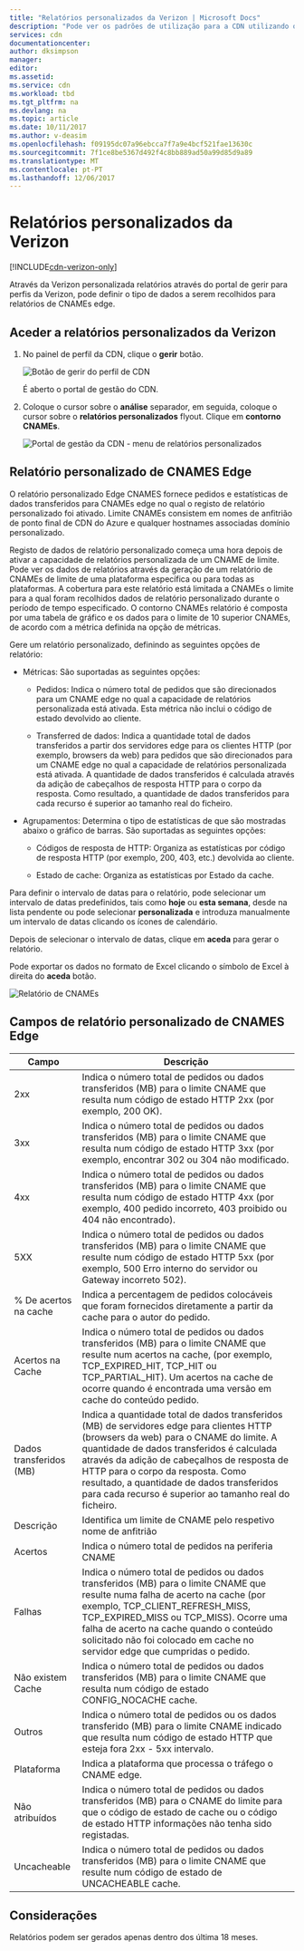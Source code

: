 ```yaml
---
title: "Relatórios personalizados da Verizon | Microsoft Docs"
description: "Pode ver os padrões de utilização para a CDN utilizando os seguintes relatórios: largura de banda, os dados transferidos, pedidos com êxito, os Estados da Cache, rácio de acertos na Cache, IPV4/IPV6 dados transferidos."
services: cdn
documentationcenter: 
author: dksimpson
manager: 
editor: 
ms.assetid: 
ms.service: cdn
ms.workload: tbd
ms.tgt_pltfrm: na
ms.devlang: na
ms.topic: article
ms.date: 10/11/2017
ms.author: v-deasim
ms.openlocfilehash: f09195dc07a96ebcca7f7a9e4bcf521fae13630c
ms.sourcegitcommit: 7f1ce8be5367d492f4c8bb889ad50a99d85d9a89
ms.translationtype: MT
ms.contentlocale: pt-PT
ms.lasthandoff: 12/06/2017
---
```

# <a name="custom-reports-from-verizon"></a>Relatórios personalizados da Verizon

[!INCLUDE[cdn-verizon-only](../../includes/cdn-verizon-only.md)]

Através da Verizon personalizada relatórios através do portal de gerir para perfis da Verizon, pode definir o tipo de dados a serem recolhidos para relatórios de CNAMEs edge.


## <a name="accessing-verizon-custom-reports"></a>Aceder a relatórios personalizados da Verizon
1. No painel de perfil da CDN, clique o **gerir** botão.
   
    ![Botão de gerir do perfil de CDN](./media/cdn-reports/cdn-manage-btn.png)
   
    É aberto o portal de gestão do CDN.
2. Coloque o cursor sobre o **análise** separador, em seguida, coloque o cursor sobre o **relatórios personalizados** flyout. Clique em **contorno CNAMEs**.
   
    ![Portal de gestão da CDN - menu de relatórios personalizados](./media/cdn-reports/cdn-custom-reports.png)

## <a name="edge-cnames-custom-report"></a>Relatório personalizado de CNAMES Edge
O relatório personalizado Edge CNAMES fornece pedidos e estatísticas de dados transferidos para CNAMEs edge no qual o registo de relatório personalizado foi ativado. Limite CNAMEs consistem em nomes de anfitrião de ponto final de CDN do Azure e qualquer hostnames associadas domínio personalizado. 

Registo de dados de relatório personalizado começa uma hora depois de ativar a capacidade de relatórios personalizada de um CNAME de limite. Pode ver os dados de relatórios através da geração de um relatório de CNAMEs de limite de uma plataforma específica ou para todas as plataformas. A cobertura para este relatório está limitada a CNAMEs o limite para a qual foram recolhidos dados de relatório personalizado durante o período de tempo especificado. O contorno CNAMEs relatório é composta por uma tabela de gráfico e os dados para o limite de 10 superior CNAMEs, de acordo com a métrica definida na opção de métricas. 

Gere um relatório personalizado, definindo as seguintes opções de relatório:

- Métricas: São suportadas as seguintes opções:

   - Pedidos: Indica o número total de pedidos que são direcionados para um CNAME edge no qual a capacidade de relatórios personalizada está ativada. Esta métrica não inclui o código de estado devolvido ao cliente.

   - Transferred de dados: Indica a quantidade total de dados transferidos a partir dos servidores edge para os clientes HTTP (por exemplo, browsers da web) para pedidos que são direcionados para um CNAME edge no qual a capacidade de relatórios personalizada está ativada. A quantidade de dados transferidos é calculada através da adição de cabeçalhos de resposta HTTP para o corpo da resposta. Como resultado, a quantidade de dados transferidos para cada recurso é superior ao tamanho real do ficheiro.

- Agrupamentos: Determina o tipo de estatísticas de que são mostradas abaixo o gráfico de barras. São suportadas as seguintes opções:

   - Códigos de resposta de HTTP: Organiza as estatísticas por código de resposta HTTP (por exemplo, 200, 403, etc.) devolvida ao cliente. 

   - Estado de cache: Organiza as estatísticas por Estado da cache.


Para definir o intervalo de datas para o relatório, pode selecionar um intervalo de datas predefinidos, tais como **hoje** ou **esta semana**, desde na lista pendente ou pode selecionar **personalizada** e introduza manualmente um intervalo de datas clicando os ícones de calendário. 

Depois de selecionar o intervalo de datas, clique em **aceda** para gerar o relatório.

Pode exportar os dados no formato de Excel clicando o símbolo de Excel à direita do **aceda** botão.

![Relatório de CNAMEs](./media/cdn-reports/cdn-cnames-report.png)

## <a name="edge-cnames-custom-report-fields"></a>Campos de relatório personalizado de CNAMES Edge

| Campo                     | Descrição   |
|---------------------------|---------------|
| 2xx                       | Indica o número total de pedidos ou dados transferidos (MB) para o limite CNAME que resulta num código de estado HTTP 2xx (por exemplo, 200 OK). |
| 3xx                       | Indica o número total de pedidos ou dados transferidos (MB) para o limite CNAME que resulta num código de estado HTTP 3xx (por exemplo, encontrar 302 ou 304 não modificado. |
| 4xx                       | Indica o número total de pedidos ou dados transferidos (MB) para o limite CNAME que resulta num código de estado HTTP 4xx (por exemplo, 400 pedido incorreto, 403 proibido ou 404 não encontrado). |
| 5XX                       | Indica o número total de pedidos ou dados transferidos (MB) para o limite CNAME que resulte num código de estado HTTP 5xx (por exemplo, 500 Erro interno do servidor ou Gateway incorreto 502). |
| % De acertos na cache               | Indica a percentagem de pedidos colocáveis que foram fornecidos diretamente a partir da cache para o autor do pedido. |
| Acertos na Cache                | Indica o número total de pedidos ou dados transferidos (MB) para o limite CNAME que resulte num acertos na cache, (por exemplo, TCP_EXPIRED_HIT, TCP_HIT ou TCP_PARTIAL_HIT). Um acertos na cache de ocorre quando é encontrada uma versão em cache do conteúdo pedido. |
| Dados transferidos (MB)     | Indica a quantidade total de dados transferidos (MB) de servidores edge para clientes HTTP (browsers da web) para o CNAME do limite. A quantidade de dados transferidos é calculada através da adição de cabeçalhos de resposta de HTTP para o corpo da resposta. Como resultado, a quantidade de dados transferidos para cada recurso é superior ao tamanho real do ficheiro. |
| Descrição               | Identifica um limite de CNAME pelo respetivo nome de anfitrião |
| Acertos                      | Indica o número total de pedidos na periferia CNAME |
| Falhas                    | Indica o número total de pedidos ou dados transferidos (MB) para o limite CNAME que resulte numa falha de acerto na cache (por exemplo, TCP_CLIENT_REFRESH_MISS, TCP_EXPIRED_MISS ou TCP_MISS). Ocorre uma falha de acerto na cache quando o conteúdo solicitado não foi colocado em cache no servidor edge que cumpridas o pedido. | 
| Não existem Cache                  | Indica o número total de pedidos ou dados transferidos (MB) para o limite CNAME que resulta num código de estado CONFIG_NOCACHE cache.  |
| Outros                     | Indica o número total de pedidos ou os dados transferido (MB) para o limite CNAME indicado que resulta num código de estado HTTP que esteja fora 2xx - 5xx intervalo. |
| Plataforma                  | Indica a plataforma que processa o tráfego o CNAME edge. |
| Não atribuídos               | Indica o número total de pedidos ou dados transferidos (MB) para o CNAME do limite para que o código de estado de cache ou o código de estado HTTP informações não tenha sido registadas.  |
| Uncacheable               | Indica o número total de pedidos ou dados transferidos (MB) para o limite CNAME que resulte num código de estado de UNCACHEABLE cache.  |


## <a name="considerations"></a>Considerações
Relatórios podem ser gerados apenas dentro dos última 18 meses.

